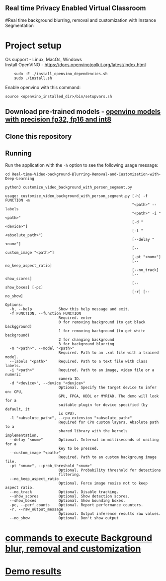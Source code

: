 ## Real time Privacy Enabled Virtual Classroom


#Real time background blurring, removal and customization with Instance Segmentation 

# Project setup

Os support - Linux, MacOs, Windows  
Install OpenVINO - https://docs.openvinotoolkit.org/latest/index.html  
```
	sudo -E ./install_openvino_dependencies.sh
	sudo ./install.sh
  ```
Enable openvino with this command:
```
source <openvino_installed_dir>/bin/setupvars.sh
```

## Download pre-trained models - [openvino models with precision fp32, fp16 and int8](https://download.01.org/opencv/2020/openvinotoolkit/2020.1/open_model_zoo/models_bin/1/instance-segmentation-security-0083/)


## Clone this repository 
	
## Running

Run the application with the `-h` option to see the following usage message:


```
cd Real-time-Video-background-Blurring-Removal-and-Customization-with-Deep-Learning

python3 customize_video_background_with_person_segment.py
```


```
usage: customize_video_background_with_person_segment.py [-h] -f FUNCTION -m
                                                         "<path>" --labels
                                                         "<path>" -i "<path>"
                                                         [-d "<device>"]
                                                         [-l "<absolute_path>"]
                                                         [--delay "<num>"]
                                                         [--custom_image "<path>"]
                                                         [-pt "<num>"]
                                                         [--no_keep_aspect_ratio]
                                                         [--no_track]
                                                         [--show_scores]
                                                         [--show_boxes] [-pc]
                                                         [-r] [--no_show]

Options:
  -h, --help            Show this help message and exit.
  -f FUNCTION, --function FUNCTION
                        Required. enter  
                        0 for removing background (to get black backgground)  
                        1 for removing background (to get white background)    
                        2 for changing background  
                        3 for background blurring  
  -m "<path>", --model "<path>"
                        Required. Path to an .xml file with a trained model.
  --labels "<path>"     Required. Path to a text file with class labels.
  -i "<path>"           Required. Path to an image, video file or a numeric
                        camera ID.
  -d "<device>", --device "<device>"
                        Optional. Specify the target device to infer on: CPU,
                        GPU, FPGA, HDDL or MYRIAD. The demo will look for a
                        suitable plugin for device specified (by default, it
                        is CPU).
  -l "<absolute_path>", --cpu_extension "<absolute_path>"
                        Required for CPU custom layers. Absolute path to a
                        shared library with the kernels implementation.
  --delay "<num>"       Optional. Interval in milliseconds of waiting for a
                        key to be pressed.
  --custom_image "<path>"
                        Required. Path to an custom backgroung image file.
  -pt "<num>", --prob_threshold "<num>"
                        Optional. Probability threshold for detections
                        filtering.
  --no_keep_aspect_ratio
                        Optional. Force image resize not to keep aspect ratio.
  --no_track            Optional. Disable tracking.
  --show_scores         Optional. Show detection scores.
  --show_boxes          Optional. Show bounding boxes.
  -pc, --perf_counts    Optional. Report performance counters.
  -r, --raw_output_message
                        Optional. Output inference results raw values.
  --no_show             Optional. Don't show output

```

# [commands to execute Background blur, removal and customization](https://github.com/explorer314/Real-time-Privacy-Enabled-Virtual-Classroom-and-Discussion/blob/master/demo/features_execution_commands.md) 

# [Demo results](https://github.com/explorer314/Real-time-Privacy-Enabled-Virtual-Classroom-and-Discussion/tree/master/demo)
